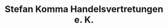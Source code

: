 ---
title: "Stefan Komma Handelsvertretungen e. K."
url: /thiersheim/stefan-komma-handelsvertretungen-e-k/
shop: Baustoffe
---